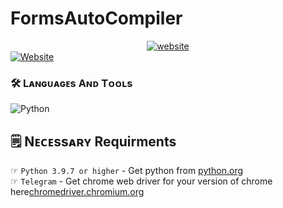 # FormsAutoCompiler
<a href="https://t.me/Rinkoglionitobot"><center><img alt="website" src="https://telegra.ph/file/0af4fd01fddb7b147c45d.png"></center></a>
<a href="https://discord.gg/MNsJu4AjxJ"><img alt="Website" src="https://telegra.ph/file/616bc0732af400e09ccb3.png"></a>


### 🛠️ Lᴀɴɢᴜᴀɢᴇs Aɴᴅ Tᴏᴏʟs

  ![Python](https://img.shields.io/badge/Python-3776AB?style=for-the-badge&logo=python&logoColor=white)
  

## 🗒️ Nᴇᴄᴇssᴀʀʏ Requirments

☞ `Python 3.9.7 or higher` - Get python from [python.org](https://www.python.org/downloads/)<br>
☞ `Telegram` - Get chrome web driver for your version of chrome here[chromedriver.chromium.org](https://chromedriver.chromium.org/downloads)<br>
